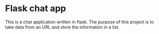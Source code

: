 # Flask chat app

This is a chat application written in flask. The purpose of this project is to take data from
an URL and store the information in a list.